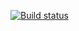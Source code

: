 [![Build status](https://ci.appveyor.com/api/projects/status/glme0c57tb44pgph?svg=true)](https://ci.appveyor.com/project/Reeezzzzaaaaa/javaqagradle2-4bdd)
